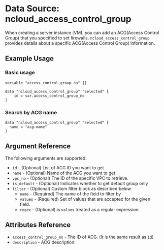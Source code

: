 # Data Source: ncloud_access_control_group

When creating a server instance (VM), you can add an ACG(Access Control Group) that you specified to set firewalls. `ncloud_access_control_group` provides details about a specific ACG(Access Control Group) information.

## Example Usage

### Basic usage

```hcl
variable "access_control_group_no" {}

data "ncloud_access_control_group" "selected" {
	id = var.access_control_group_no
}
```

### Search by ACG name

```hcl
data "ncloud_access_control_group" "selected" {
  name = "acg-name"
}
```

## Argument Reference

The following arguments are supported:

* `id` - (Optional) List of ACG ID you want to get
* `name` - (Optional) Name of the ACG you want to get
* `vpc_no` - (Optional) The ID of the specific VPC to retrieve.
* `is_default` - (Optional) Indicates whether to get default group only
* `filter` - (Optional) Custom filter block as described below.
  * `name` - (Required) The name of the field to filter by
  * `values` - (Required) Set of values that are accepted for the given field.
  * `regex` - (Optional) is `values` treated as a regular expression.

## Attributes Reference

* `access_control_group_no` - The ID of ACG. (It is the same result as `id`)
* `description` - ACG description
